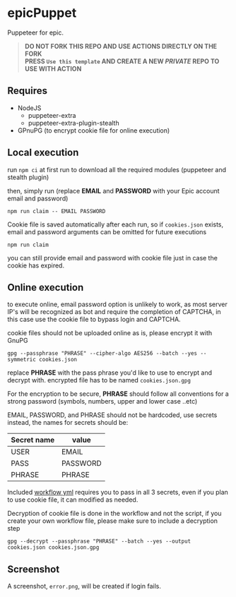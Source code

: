 # epicPuppet

Puppeteer for epic.

> **DO NOT FORK THIS REPO AND USE ACTIONS DIRECTLY ON THE FORK<br>
> PRESS `Use this template` AND CREATE A NEW _PRIVATE_ REPO TO USE WITH ACTION**

## Requires
- NodeJS
  - puppeteer-extra
  - puppeteer-extra-plugin-stealth
- GPnuPG (to encrypt cookie file for online execution)

## Local execution
run `npm ci` at first run to download all the required modules (puppeteer and stealth plugin)

then, simply run (replace **EMAIL** and **PASSWORD** with your Epic account email and password)
```
npm run claim -- EMAIL PASSWORD
```
Cookie file is saved automatically after each run, so if `cookies.json` exists, email and password arguments can be omitted for future executions
```
npm run claim
```
you can still provide email and password with cookie file just in case the cookie has expired.

## Online execution
to execute online, email password option is unlikely to work, as most server IP's will be recognized as bot and require the completion of CAPTCHA, in this case use the cookie file to bypass login and CAPTCHA.

cookie files should not be uploaded online as is, please encrypt it with GnuPG
```
gpg --passphrase "PHRASE" --cipher-algo AES256 --batch --yes --symmetric cookies.json
```
replace **PHRASE** with the pass phrase you'd like to use to encrypt and decrypt with.
encrypted file has to be named `cookies.json.gpg`

For the encryption to be secure, **PHRASE** should follow all conventions for a strong password (symbols, numbers, upper and lower case ..etc)

EMAIL, PASSWORD, and PHRASE should not be hardcoded, use secrets instead, the names for secrets should be:

 Secret name | value 
---|---
 USER | EMAIL 
 PASS | PASSWORD 
 PHRASE | PHRASE 

 Included [workflow yml](.github/workflows/epic.yml) requires you to pass in all 3 secrets, even if you plan to use cookie file, it can modified as needed.

Decryption of cookie file is done in the workflow and not the script, if you create your own workflow file, please make sure to include a decryption step
```
gpg --decrypt --passphrase "PHRASE" --batch --yes --output cookies.json cookies.json.gpg
```

 ## Screenshot
 A screenshot, `error.png`, will be created if login fails.
